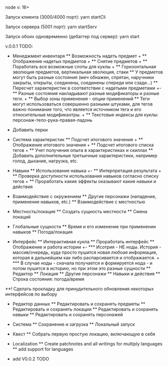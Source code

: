 node v: 16+

Запуск клиента (3000/4000 порт):
yarn startCli

Запуск сервера (5001 порт):
yarn startServ

Запуск обоих одновременно (дебаггер под сервер):
yarn start

v.0.0.1
TODO:
* Менеджмент инвентаря
** Возможность надеть предмет +
** Отображение надетых предметов +
** Снятие предметов +
** Поработать все возможные слоты для куклы +
** Горизонтальная эволюция предметов, вертикальная эволюция, стаки
** У предметов могут быть разные состояния (меч обнажен, спрятан, наручники закрыты, открыты, соединены, соединены спереди или сзади...)
** Пересчет характеристик в соответствии с надетыми предметами +-
** Разные состояния накладывают разные модификаторы и разные теги. +
** Выбор зоны применения - опции применений
** Теги могут использоваться совершенно разными штуками, для тегов важно понимание того, что является источником тега и его относительные модификаотры. +
** Текстовые индексы для куклы: персонаж-тело-рука-правая-ладонь

* Добавить перки

* Система характеристик
** Подсчет итогового значения +
** Отображение итогового значения +
** Подсчет итогового списка тегов +
** Учет получения опыта в характеристиках и скиллах
** Добавить дополнительные третьичные характеристики, например голод, дыхание, нагрузка, etc.

* Навыки
** Использование навыка +-
** Интерпретация результата +
** Проверка доступности использования навыков согласно списку тегов +
** Проработать какие эффекты оказывают какие навыки и действия

* Взаимодействие с окружением
** Другие персонажи (нападение, применение навыков, etc.)
** Взаимодействие с местностью

* Местность/локация
** Создать сущность местности
** Смена локаций

* Глобальные сущности
** Время и его изменение при применении навыков
** Погода/локация

* Интерфейс
** Интерактивная кукла
** Проработать интерфейс
** Отображение и работа истории +-
*** Исотрия - НЕ ноды. История - массив/очередь, куда просто пушится новая любоая информация, которая в дальнейшем как либо распарсивается и отображается. +
*** В случае ноды - сначала получается и формируется нода - и потом пушится в историю, но при этом это разные сущности
** Редактор
** Локация
** Другие персонажи
** Навыки и действия
** Строка состояния: погода/время

**! Сделать прокладку для принудительного обновления некоторых интерфейсов по выбору

* Редактор данных
** Редактировать и сохранять предметы
** Редактировать и сохранять локации
** Редактировать и сохранять навыки
** Редактировать и сохранять персонажей

* Система
** Сохранение и загрузка
** Локальный запуск

* Квест
** Собрать первую простую локацию, включающую в себя 

* Localization
** Create patchnotes and all writings for multiply languages
** add support for languages

* add V0.0.2 TODO
